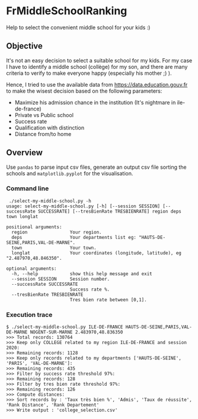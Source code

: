 # FrMiddleSchoolRanking
Help to select the convenient middle school for your kids :)

## Objective
It's not an easy decision to select a suitable school for my kids. For my case I have to identify a middle school (collège) for my son, and there are many criteria to verify to make everyone happy (especially his mother ;) ).

Hence, I tried to use the available data from https://data.education.gouv.fr to make the wisest decision based on the following parameters:
* Maximize his admission chance in the institution (It's nightmare in ile-de-france)
* Private vs Public school
* Success rate
* Qualification with distinction
* Distance from/to home

## Overview

Use `pandas` to parse input csv files, generate an output csv file sorting the schools and `matplotlib.pyplot` for the visualisation.

### Command line

```
 ./select-my-middle-school.py -h
usage: select-my-middle-school.py [-h] [--session SESSION] [--successRate SUCCESSRATE] [--tresBienRate TRESBIENRATE] region deps town longlat

positional arguments:
  region                Your region.
  deps                  Your departments list eg: "HAUTS-DE-SEINE,PARIS,VAL-DE-MARNE".
  town                  Your town.
  longlat               Your coordinates (longitude, latitude), eg "2.487970,48.846350".

optional arguments:
  -h, --help            show this help message and exit
  --session SESSION     Session number.
  --successRate SUCCESSRATE
                        Success rate %.
  --tresBienRate TRESBIENRATE
                        Tres bien rate between [0,1].
```

### Execution trace

```
$ ./select-my-middle-school.py ILE-DE-FRANCE HAUTS-DE-SEINE,PARIS,VAL-DE-MARNE NOGENT-SUR-MARNE 2.483970,48.836350
>>> Total records: 130764
>>> Keep only COLLEGE related to my region ILE-DE-FRANCE and session 2020:
>>> Remaining records: 1128
>>> Keep only records related to my departments ['HAUTS-DE-SEINE', 'PARIS', 'VAL-DE-MARNE']:
>>> Remaining records: 435
>>> Filter by success rate threshold 97%:
>>> Remaining records: 128
>>> Filter by tres bien rate threshold 97%:
>>> Remaining records: 126
>>> Compute distances:
>>> Sort records by : 'Taux très bien %', 'Admis', 'Taux de réussite', 'Rank Distance', 'Rank Departement'
>>> Write output : 'college_selection.csv'
```
